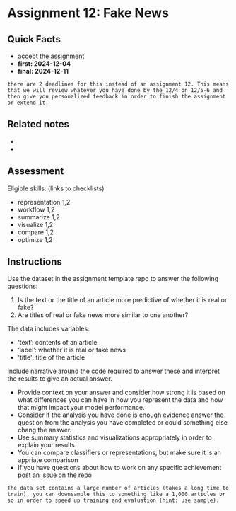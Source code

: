 
# Assignment 12: Fake News

## Quick Facts
- [accept the assignment](https://classroom.github.com/a/QRTv4_g_)
- __first: 2024-12-04__
- __final: 2024-12-11__



```{note}
there are 2 deadlines for this instead of an assignment 12. This means that we will review whatever you have done by the 12/4 on 12/5-6 and then give you personalized feedback in order to finish the assignment or extend it.  
```
<!-- - First feedback: {{ early }}
__Final due date: {{ date }}__ -->


## Related notes

- [](../notes/2024-11-19)
- [ ](../notes/2024-11-21)
<!-- - [more text representations](../notes/2023-11-28) -->

## Assessment

Eligible skills: (links to checklists)
- representation 1,2
- workflow 1,2
- summarize 1,2
- visualize 1,2
- compare 1,2
- optimize 1,2

## Instructions

Use the dataset in the assignment template repo to answer the following questions:

1. Is the text or the title of an article more predictive of whether it is real or fake?
1. Are titles of real or fake news more similar to one another?

The data includes variables:
- ‘text’: contents of an article
- ‘label’: whether it is real or fake news
- 'title': title of the article

Include narrative around the code required to answer these and interpret the results to give an actual answer. 
- Provide context on your answer and consider how strong it is based on what differences you can have in how you represent the data and how that might impact your model performance. 
- Consider if the analysis you have done is enough evidence answer the question from the analysis you have completed or could something else chang the answer. 
- Use summary statistics and visualizations appropriately in order to explain your results.
- You can compare classifiers or representations, but make sure it is an appriate comparison
- If you have questions about how to work on any specific achievement post an issue on the repo


```{hint}
The data set contains a large number of articles (takes a long time to train), you can downsample this to something like a 1,000 articles or so in order to speed up training and evaluation (hint: use sample).

```

